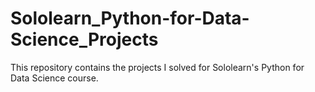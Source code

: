 # Sololearn_Python-for-Data-Science_Projects
This repository contains the projects I solved for Sololearn's Python for Data Science course.
